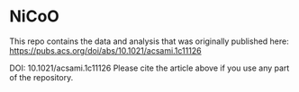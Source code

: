 # NiCoO

This repo contains the data and analysis that was originally published here: https://pubs.acs.org/doi/abs/10.1021/acsami.1c11126

DOI: 10.1021/acsami.1c11126
Please cite the article above if you use any part of the repository.
